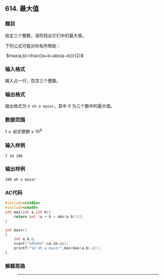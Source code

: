 ##  614. 最大值

### 题目

给定三个整数，请你找出它们中的最大值。

下列公式可能对你有所帮助：



​                                         $max(a,b)=\frac{(a+b+abs(a−b))}{2}$

### 输入格式

输入占一行，包含三个整数。

### 输出格式

输出格式为 `X eh o maior`，其中 $X$ 为三个数中的最大值。

### 数据范围

$1≤给定整数≤10^9$

### 输入样例

```
7 14 106
```

### 输出样例

```
106 eh o maior
```

### AC代码

```c++
#include<cstdio>
#include<cmath>
int max(int a,int b){
    return int (a + b + abs(a-b))/2;
}

int main()
{
    int a,b,c;
    scanf("%d%d%d",&a,&b,&c);
    printf("%d eh o maior",max(max(a,b),c));
}
```

### 解题思路

>****

